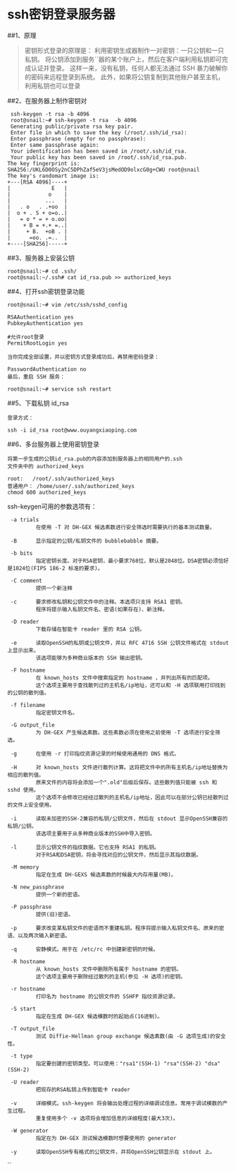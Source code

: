 # ssh密钥登录服务器

##1、原理

  >密钥形式登录的原理是：
      利用密钥生成器制作一对密钥：一只公钥和一只私钥。
    将公钥添加到服务``器的某个账户上，然后在客户端利用私钥即可完成认证并登录。
    这样一来，没有私钥，任何人都无法通过 SSH 暴力破解你的密码来远程登录到系统。
    此外，如果将公钥复制到其他账户甚至主机，利用私钥也可以登录
    
    
##2、在服务器上制作密钥对

       
     ssh-keygen -t rsa -b 4096   
     root@snail:~# ssh-keygen -t rsa  -b 4096
     Generating public/private rsa key pair.
     Enter file in which to save the key (/root/.ssh/id_rsa):
     Enter passphrase (empty for no passphrase):
     Enter same passphrase again:
     Your identification has been saved in /root/.ssh/id_rsa.
     Your public key has been saved in /root/.ssh/id_rsa.pub.
    The key fingerprint is:
    SHA256:/UKL6D0OSy2nC5DPhZaf5eV3jsMedOD9olxcG0g+CWU root@snail
    The key's randomart image is:
    +---[RSA 4096]----+
    |             E   |
    |            o    |
    |           ...   |
    |   . o   . .+oo  |
    |  o + . S + o=o..|
    |   = o * = + o.oo|
    |    + B = +.+ =..|
    |     + B.  +oB . |
    |      =oo. .=..  |
    +----[SHA256]-----+
    
##3、服务器上安装公钥

    
    root@snail:~# cd .ssh/
    root@snail:~/.ssh# cat id_rsa.pub >> authorized_keys

##4、打开ssh密钥登录功能

    root@snail:~# vim /etc/ssh/sshd_config
    
    RSAAuthentication yes
    PubkeyAuthentication yes
    
    #允许root登录
    PermitRootLogin yes

    当你完成全部设置，并以密钥方式登录成功后，再禁用密码登录：

    PasswordAuthentication no
    最后，重启 SSH 服务：

    root@snail:~# service ssh restart


##5、下载私钥 id_rsa

    登录方式：
    
    ssh -i id_rsa root@www.ouyangxiaoping.com
    
    
##6、多台服务器上使用密钥登录

    将第一步生成的公钥id_rsa.pub的内容添加到服务器上的相同用户的.ssh 
    文件夹中的 authorized_keys
    
    root:   /root/.ssh/authorized_keys
    普通用户： /home/user/.ssh/authorized_keys
    chmod 600 authorized_keys
   





ssh-keygen可用的参数选项有：

     -a trials
             在使用 -T 对 DH-GEX 候选素数进行安全筛选时需要执行的基本测试数量。

     -B      显示指定的公钥/私钥文件的 bubblebabble 摘要。

     -b bits
             指定密钥长度。对于RSA密钥，最小要求768位，默认是2048位。DSA密钥必须恰好是1024位(FIPS 186-2 标准的要求)。

     -C comment
             提供一个新注释

     -c      要求修改私钥和公钥文件中的注释。本选项只支持 RSA1 密钥。
             程序将提示输入私钥文件名、密语(如果存在)、新注释。

     -D reader
             下载存储在智能卡 reader 里的 RSA 公钥。

     -e      读取OpenSSH的私钥或公钥文件，并以 RFC 4716 SSH 公钥文件格式在 stdout 上显示出来。
             该选项能够为多种商业版本的 SSH 输出密钥。

     -F hostname
             在 known_hosts 文件中搜索指定的 hostname ，并列出所有的匹配项。
             这个选项主要用于查找散列过的主机名/ip地址，还可以和 -H 选项联用打印找到的公钥的散列值。

     -f filename
             指定密钥文件名。

     -G output_file
             为 DH-GEX 产生候选素数。这些素数必须在使用之前使用 -T 选项进行安全筛选。

     -g      在使用 -r 打印指纹资源记录的时候使用通用的 DNS 格式。

     -H      对 known_hosts 文件进行散列计算。这将把文件中的所有主机名/ip地址替换为相应的散列值。
             原来文件的内容将会添加一个".old"后缀后保存。这些散列值只能被 ssh 和 sshd 使用。
             这个选项不会修改已经经过散列的主机名/ip地址，因此可以在部分公钥已经散列过的文件上安全使用。

     -i      读取未加密的SSH-2兼容的私钥/公钥文件，然后在 stdout 显示OpenSSH兼容的私钥/公钥。
             该选项主要用于从多种商业版本的SSH中导入密钥。

     -l      显示公钥文件的指纹数据。它也支持 RSA1 的私钥。
             对于RSA和DSA密钥，将会寻找对应的公钥文件，然后显示其指纹数据。

     -M memory
             指定在生成 DH-GEXS 候选素数的时候最大内存用量(MB)。

     -N new_passphrase
             提供一个新的密语。

     -P passphrase
             提供(旧)密语。

     -p      要求改变某私钥文件的密语而不重建私钥。程序将提示输入私钥文件名、原来的密语、以及两次输入新密语。

     -q      安静模式。用于在 /etc/rc 中创建新密钥的时候。

     -R hostname
             从 known_hosts 文件中删除所有属于 hostname 的密钥。
             这个选项主要用于删除经过散列的主机(参见 -H 选项)的密钥。

     -r hostname
             打印名为 hostname 的公钥文件的 SSHFP 指纹资源记录。

     -S start
             指定在生成 DH-GEX 候选模数时的起始点(16进制)。

     -T output_file
             测试 Diffie-Hellman group exchange 候选素数(由 -G 选项生成)的安全性。

     -t type
             指定要创建的密钥类型。可以使用："rsa1"(SSH-1) "rsa"(SSH-2) "dsa"(SSH-2)

     -U reader
             把现存的RSA私钥上传到智能卡 reader

     -v      详细模式。ssh-keygen 将会输出处理过程的详细调试信息。常用于调试模数的产生过程。
             重复使用多个 -v 选项将会增加信息的详细程度(最大3次)。

     -W generator
             指定在为 DH-GEX 测试候选模数时想要使用的 generator

     -y      读取OpenSSH专有格式的公钥文件，并将OpenSSH公钥显示在 stdout 上。






``